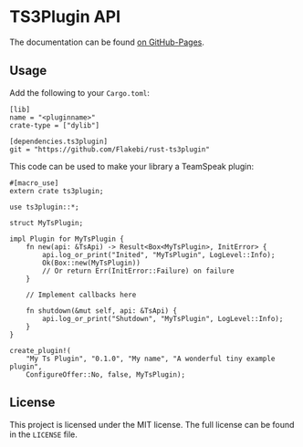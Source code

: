 TS3Plugin API
=============
The documentation can be found [on GitHub-Pages](https://flakebi.github.io/rust-ts3plugin/doc/ts3plugin/).

Usage
-----
Add the following to your `Cargo.toml`:
```
[lib]
name = "<pluginname>"
crate-type = ["dylib"]

[dependencies.ts3plugin]
git = "https://github.com/Flakebi/rust-ts3plugin"
```

This code can be used to make your library a TeamSpeak plugin:
```
#[macro_use]
extern crate ts3plugin;

use ts3plugin::*;

struct MyTsPlugin;

impl Plugin for MyTsPlugin {
    fn new(api: &TsApi) -> Result<Box<MyTsPlugin>, InitError> {
        api.log_or_print("Inited", "MyTsPlugin", LogLevel::Info);
        Ok(Box::new(MyTsPlugin))
        // Or return Err(InitError::Failure) on failure
    }

    // Implement callbacks here

    fn shutdown(&mut self, api: &TsApi) {
        api.log_or_print("Shutdown", "MyTsPlugin", LogLevel::Info);
    }
}

create_plugin!(
    "My Ts Plugin", "0.1.0", "My name", "A wonderful tiny example plugin",
    ConfigureOffer::No, false, MyTsPlugin);
```

License
-------
This project is licensed under the MIT license. The full license can be found in the `LICENSE` file.
